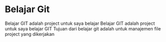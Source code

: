 # Belajar Git

Belajar GIT adalah project untuk saya belajar 
Belajar GIT adalah project untuk saya belajar GIT
Tujuan dari belajar git adalah untuk manajemen file project yang dikerjakan

